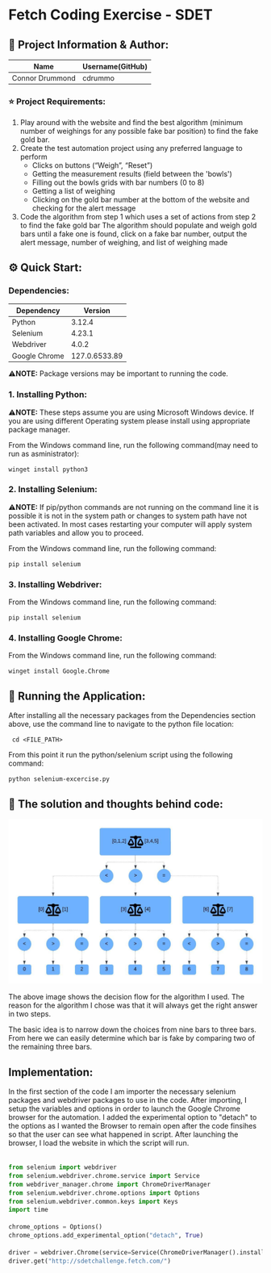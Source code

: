 # Fetch Coding Exercise - SDET

## 📖      Project Information & Author:

Name              | Username(GitHub)
----------------- |------------------
Connor Drummond   | cdrummo

### ⭐ Project Requirements:
1. Play around with the website and find the best algorithm (minimum number of weighings for any possible
fake bar position) to find the fake gold bar.
2. Create the test automation project using any preferred language to perform
   * Clicks on buttons (“Weigh”, “Reset”)
   * Getting the measurement results (field between the 'bowls')
   * Filling out the bowls grids with bar numbers (0 to 8)
   * Getting a list of weighing
   * Clicking on the gold bar number at the bottom of the website and checking for the alert message
3. Code the algorithm from step 1 which uses a set of actions from step 2 to find the fake gold bar
The algorithm should populate and weigh gold bars until a fake one is found, click on a fake bar number, output the
alert message, number of weighing, and list of weighing made

## ⚙️ Quick Start:

### Dependencies:

Dependency    | Version      
------------  | -------------
Python        | 3.12.4       
Selenium      | 4.23.1       
Webdriver     | 4.0.2        
Google Chrome | 127.0.6533.89

⚠️**NOTE:** Package versions may be important to running the code.

### 1. Installing Python:

⚠️**NOTE:** These steps assume you are using Microsoft Windows device. If you are using different Operating system please install using appropriate package manager.

From the Windows command line, run the following command(may need to run as asministrator):

    winget install python3

### 2. Installing Selenium:

⚠️**NOTE:** If pip/python commands are not running on the command line it is possible it is not in the system path or changes to system path have not been activated. In most cases restarting your computer will apply system path variables and allow you to proceed.

From the Windows command line, run the following command:

    pip install selenium

### 3. Installing Webdriver:

From the Windows command line, run the following command:

    pip install selenium

### 4. Installing Google Chrome:

From the Windows command line, run the following command:

    winget install Google.Chrome

## 🏃‍ Running the Application:

After installing all the necessary packages from the Dependencies section above, use the command line to navigate to the python file location:

     cd <FILE_PATH>

From this point it run the python/selenium script using the following command:

    python selenium-excercise.py

## 💭 The solution and thoughts behind code:

![alt text](https://github.com/cdrummo/selenium-exercise/blob/9865b765d700900066f69c66508070dabc8a92a0/Org%20charts.jpeg)

The above image shows the decision flow for the algorithm I used. The reason for the algorithm I chose was that it will always get the right answer in two steps.

The basic idea is to narrow down the choices from nine bars to three bars. From here we can easily determine which bar is fake by comparing two of the remaining three bars.


## Implementation:

In the first section of the code I am importer the necessary selenium packages and webdriver packages to use in the code. After importing, I setup the variables and options in order to launch the Google Chrome browser for the automation. I added the experimental option to "detach" to the options as I wanted the Browser to remain open after the code finsihes so that the user can see what happened in script. After launching the browser, I load the website in which the script will run.

```python

from selenium import webdriver
from selenium.webdriver.chrome.service import Service
from webdriver_manager.chrome import ChromeDriverManager
from selenium.webdriver.chrome.options import Options
from selenium.webdriver.common.keys import Keys
import time

chrome_options = Options()
chrome_options.add_experimental_option("detach", True)

driver = webdriver.Chrome(service=Service(ChromeDriverManager().install()), options=chrome_options)
driver.get("http://sdetchallenge.fetch.com/")


```
